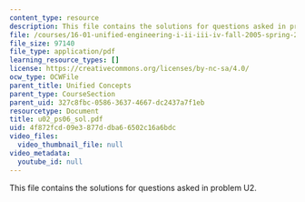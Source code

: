 ```yaml
---
content_type: resource
description: This file contains the solutions for questions asked in problem U2.
file: /courses/16-01-unified-engineering-i-ii-iii-iv-fall-2005-spring-2006/4f872fcd09e3877ddba66502c16a6bdc_u02_ps06_sol.pdf
file_size: 97140
file_type: application/pdf
learning_resource_types: []
license: https://creativecommons.org/licenses/by-nc-sa/4.0/
ocw_type: OCWFile
parent_title: Unified Concepts
parent_type: CourseSection
parent_uid: 327c8fbc-0586-3637-4667-dc2437a7f1eb
resourcetype: Document
title: u02_ps06_sol.pdf
uid: 4f872fcd-09e3-877d-dba6-6502c16a6bdc
video_files:
  video_thumbnail_file: null
video_metadata:
  youtube_id: null
---
```

This file contains the solutions for questions asked in problem U2.